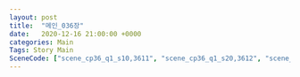 ```yaml
---
layout: post
title:  "메인_036장"
date:   2020-12-16 21:00:00 +0000
categories: Main
Tags: Story Main
SceneCode: ["scene_cp36_q1_s10,3611", "scene_cp36_q1_s20,3612", "scene_cp36_q2_s10,3621", "scene_cp36_q2_s20,3622", "scene_cp36_q3_s10,3631", "scene_cp36_q3_s20,3632", "scene_cp36_q4_s10,3641", "scene_cp36_q4_s20,3642", "scene_cp36_q4_s30,3643"]
---
```


